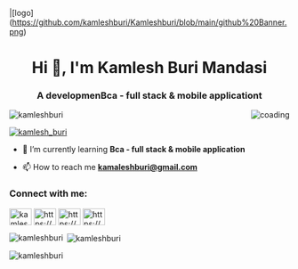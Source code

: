 |[logo] (https://github.com/kamleshburi/Kamleshburi/blob/main/github%20Banner.png)
<h1 align="center">Hi 👋, I'm Kamlesh Buri Mandasi</h1>
<h3 align="center">A developmenBca - full stack & mobile applicationt</h3>

<img align="right" alt="coading" wigth="400" src="https://user-images.githubusercontent.com/55389276/140866485-8fb1c876-9a8f-4d6a-98dc-08c4981eaf70.gif">

<p align="left"> <img src="https://komarev.com/ghpvc/?username=kamleshburi&label=Profile%20views&color=0e75b6&style=flat" alt="kamleshburi" /> </p>

<p align="left"> <a href="https://twitter.com/kamlesh_buri" target="blank"><img src="https://img.shields.io/twitter/follow/kamlesh_buri?logo=twitter&style=for-the-badge" alt="kamlesh_buri" /></a> </p>

- 🌱 I’m currently learning **Bca - full stack & mobile application**

- 📫 How to reach me **kamaleshburi@gmail.com**

<h3 align="left">Connect with me:</h3>
<p align="left">
<a href="https://twitter.com/kamlesh_buri" target="blank"><img align="center" src="https://raw.githubusercontent.com/rahuldkjain/github-profile-readme-generator/master/src/images/icons/Social/twitter.svg" alt="kamlesh_buri" height="30" width="40" /></a>
<a href="https://linkedin.com/in/https://www.linkedin.com/in/kamleshburimandasi" target="blank"><img align="center" src="https://raw.githubusercontent.com/rahuldkjain/github-profile-readme-generator/master/src/images/icons/Social/linked-in-alt.svg" alt="https://www.linkedin.com/in/kamleshburimandasi" height="30" width="40" /></a>
<a href="https://fb.com/https://www.facebook.com/kkb.mandasi.1" target="blank"><img align="center" src="https://raw.githubusercontent.com/rahuldkjain/github-profile-readme-generator/master/src/images/icons/Social/facebook.svg" alt="https://www.facebook.com/kkb.mandasi.1" height="30" width="40" /></a>
<a href="https://instagram.com/https://www.instagram.com/kamleshburimandasi" target="blank"><img align="center" src="https://raw.githubusercontent.com/rahuldkjain/github-profile-readme-generator/master/src/images/icons/Social/instagram.svg" alt="https://www.instagram.com/kamleshburimandasi" height="30" width="40" /></a>
</p>

<p><img align="left" src="https://github-readme-stats.vercel.app/api/top-langs?username=kamleshburi&show_icons=true&locale=en&layout=compact" alt="kamleshburi" /></p>

<p>&nbsp;<img align="center" src="https://github-readme-stats.vercel.app/api?username=kamleshburi&show_icons=true&locale=en" alt="kamleshburi" /></p>

<p><img align="center" src="https://github-readme-streak-stats.herokuapp.com/?user=kamleshburi&" alt="kamleshburi" /></p>
